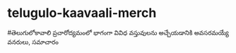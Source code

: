 # telugulo-kaavaali-merch
#తెలుగులోకావాలి ప్రచారోద్యమంలో భాగంగా వివిధ వస్తువులను అచ్చేయడానికి అవసరమయ్యే వనరులు, సమాచారం

